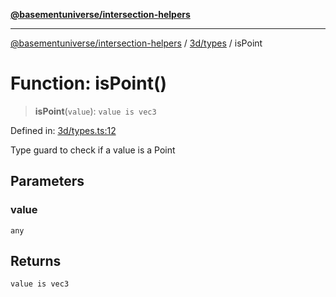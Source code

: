 [**@basementuniverse/intersection-helpers**](../../../README.md)

***

[@basementuniverse/intersection-helpers](../../../README.md) / [3d/types](../README.md) / isPoint

# Function: isPoint()

> **isPoint**(`value`): `value is vec3`

Defined in: [3d/types.ts:12](https://github.com/basementuniverse/intersection-helpers/blob/ede9ecb18a1386abf90747a70ee9f16c34ce6207/src/3d/types.ts#L12)

Type guard to check if a value is a Point

## Parameters

### value

`any`

## Returns

`value is vec3`
